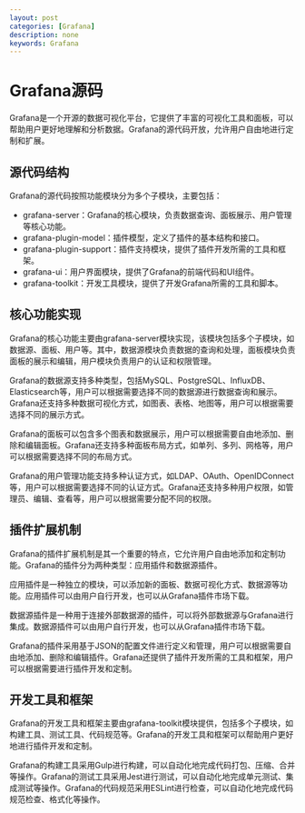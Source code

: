 ```yaml
---
layout: post
categories: [Grafana]
description: none
keywords: Grafana
---
```

# Grafana源码
Grafana是一个开源的数据可视化平台，它提供了丰富的可视化工具和面板，可以帮助用户更好地理解和分析数据。Grafana的源代码开放，允许用户自由地进行定制和扩展。

## 源代码结构
Grafana的源代码按照功能模块分为多个子模块，主要包括：

- grafana-server：Grafana的核心模块，负责数据查询、面板展示、用户管理等核心功能。
- grafana-plugin-model：插件模型，定义了插件的基本结构和接口。
- grafana-plugin-support：插件支持模块，提供了插件开发所需的工具和框架。
- grafana-ui：用户界面模块，提供了Grafana的前端代码和UI组件。
- grafana-toolkit：开发工具模块，提供了开发Grafana所需的工具和脚本。

## 核心功能实现
Grafana的核心功能主要由grafana-server模块实现，该模块包括多个子模块，如数据源、面板、用户等。其中，数据源模块负责数据的查询和处理，面板模块负责面板的展示和编辑，用户模块负责用户的认证和权限管理。

Grafana的数据源支持多种类型，包括MySQL、PostgreSQL、InfluxDB、Elasticsearch等，用户可以根据需要选择不同的数据源进行数据查询和展示。Grafana还支持多种数据可视化方式，如图表、表格、地图等，用户可以根据需要选择不同的展示方式。

Grafana的面板可以包含多个图表和数据展示，用户可以根据需要自由地添加、删除和编辑面板。Grafana还支持多种面板布局方式，如单列、多列、网格等，用户可以根据需要选择不同的布局方式。

Grafana的用户管理功能支持多种认证方式，如LDAP、OAuth、OpenIDConnect等，用户可以根据需要选择不同的认证方式。Grafana还支持多种用户权限，如管理员、编辑、查看等，用户可以根据需要分配不同的权限。

## 插件扩展机制
Grafana的插件扩展机制是其一个重要的特点，它允许用户自由地添加和定制功能。Grafana的插件分为两种类型：应用插件和数据源插件。

应用插件是一种独立的模块，可以添加新的面板、数据可视化方式、数据源等功能。应用插件可以由用户自行开发，也可以从Grafana插件市场下载。

数据源插件是一种用于连接外部数据源的插件，可以将外部数据源与Grafana进行集成。数据源插件可以由用户自行开发，也可以从Grafana插件市场下载。

Grafana的插件采用基于JSON的配置文件进行定义和管理，用户可以根据需要自由地添加、删除和编辑插件。Grafana还提供了插件开发所需的工具和框架，用户可以根据需要进行插件开发和定制。

## 开发工具和框架
Grafana的开发工具和框架主要由grafana-toolkit模块提供，包括多个子模块，如构建工具、测试工具、代码规范等。Grafana的开发工具和框架可以帮助用户更好地进行插件开发和定制。

Grafana的构建工具采用Gulp进行构建，可以自动化地完成代码打包、压缩、合并等操作。Grafana的测试工具采用Jest进行测试，可以自动化地完成单元测试、集成测试等操作。Grafana的代码规范采用ESLint进行检查，可以自动化地完成代码规范检查、格式化等操作。











